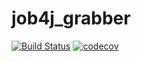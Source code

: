 # job4j_grabber
[![Build Status](https://travis-ci.com/kva-devops/job4j_grabber.svg?branch=master)](https://travis-ci.com/kva-devops/job4j_grabber)
[![codecov](https://codecov.io/gh/kva-devops/job4j_grabber/branch/master/graph/badge.svg?token=FGAYERUC5Y)](https://codecov.io/gh/kva-devops/job4j_grabber)
